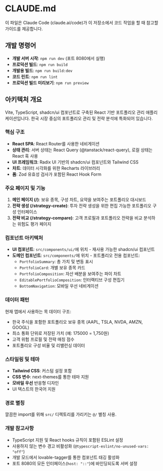 # CLAUDE.md

이 파일은 Claude Code (claude.ai/code)가 이 저장소에서 코드 작업을 할 때 참고할 가이드를 제공합니다.

## 개발 명령어

- **개발 서버 시작**: `npm run dev` (포트 8080에서 실행)
- **프로덕션 빌드**: `npm run build`
- **개발용 빌드**: `npm run build:dev`
- **코드 린트**: `npm run lint`
- **프로덕션 빌드 미리보기**: `npm run preview`

## 아키텍처 개요

Vite, TypeScript, shadcn/ui 컴포넌트로 구축된 React 기반 포트폴리오 관리 애플리케이션입니다. 한국 시장 중심의 포트폴리오 관리 및 전략 분석에 특화되어 있습니다.

### 핵심 구조

- **React SPA**: React Router를 사용한 네비게이션
- **상태 관리**: 서버 상태는 React Query (@tanstack/react-query), 로컬 상태는 React 훅 사용
- **UI 프레임워크**: Radix UI 기반의 shadcn/ui 컴포넌트와 Tailwind CSS
- **차트**: 데이터 시각화를 위한 Recharts 라이브러리
- **폼**: Zod 유효성 검사가 포함된 React Hook Form

### 주요 페이지 및 기능

1. **메인 페이지 (/)**: 보유 종목, 구성 차트, 요약을 보여주는 포트폴리오 대시보드
2. **전략 생성 (/strategy-create)**: 투자 전략 생성을 위한 편집 가능한 포트폴리오 구성 인터페이스
3. **전략 비교 (/strategy-compare)**: 고객 프로필과 포트폴리오 전략을 비교 분석하는 위험도 평가 페이지

### 컴포넌트 아키텍처

- **UI 컴포넌트**: `src/components/ui/`에 위치 - 재사용 가능한 shadcn/ui 컴포넌트
- **도메인 컴포넌트**: `src/components/`에 위치 - 포트폴리오 전용 컴포넌트:
  - `PortfolioSummary`: 총 가치 및 변동 표시
  - `PortfolioCard`: 개별 보유 종목 카드
  - `PortfolioComposition`: 자산 배분을 보여주는 파이 차트
  - `EditablePortfolioComposition`: 인터랙티브 구성 편집기
  - `BottomNavigation`: 모바일 우선 네비게이션

### 데이터 패턴

현재 앱에서 사용하는 목 데이터 구조:
- 한국 주식을 포함한 포트폴리오 보유 종목 (AAPL, TSLA, NVDA, AMZN, GOOGL)
- 최소 통화 단위로 저장된 가치 (예: 175000 = 1,750원)
- 고객 위험 프로필 및 전략 매칭 점수
- 포트폴리오 구성 비율 및 리밸런싱 데이터

### 스타일링 및 테마

- **Tailwind CSS**: 커스텀 설정 포함
- **CSS 변수**: next-themes를 통한 테마 지원
- **모바일 우선** 반응형 디자인
- UI 텍스트의 한국어 지원

### 경로 별칭

깔끔한 import를 위해 `src/` 디렉토리를 가리키는 `@/` 별칭 사용.

### 개발 참고사항

- TypeScript 지원 및 React hooks 규칙이 포함된 ESLint 설정
- 사용하지 않는 변수 경고 비활성화 (`@typescript-eslint/no-unused-vars: "off"`)
- 개발 모드에서 lovable-tagger를 통한 컴포넌트 태깅 활성화
- 포트 8080의 모든 인터페이스(`host: "::"`)에 바인딩되도록 서버 설정